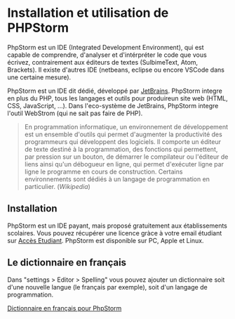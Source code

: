 # Installation et utilisation de PHPStorm

PhpStorm est un IDE (Integrated Development Environment), qui est capable de comprendre, d'analyser et d'intérpréter le code que vous 
écrivez, contrairement aux éditeurs de textes (SulbimeText, Atom, Brackets). Il existe d'autres IDE (netbeans, eclipse ou encore VSCode
dans une certaine mesure).

PhpStorm est un IDE dit dédié, développé par [JetBrains](https://www.jetbrains.com/). PhpStorm integre en plus du PHP, tous les langages 
et outils pour produireun site web (HTML, CSS, JavaScript, ...). Dans l'eco-système de JetBrains, PhpStorm integre l'outil WebStrom 
(qui ne sait pas faire de PHP).

> En programmation informatique, un environnement de développement est un ensemble d'outils qui permet d'augmenter la productivité des 
programmeurs qui développent des logiciels. Il comporte un éditeur de texte destiné à la programmation, des fonctions qui permettent, 
par pression sur un bouton, de démarrer le compilateur ou l'éditeur de liens ainsi qu'un débogueur en ligne, qui permet d'exécuter ligne 
par ligne le programme en cours de construction. Certains environnements sont dédiés à un langage de programmation en particulier. (*Wikipedia*)

## Installation

PhpStorm est un IDE payant, mais proposé gratuitement aux établissements scolaires. Vous pouvez récupérer une licence gràce à votre email 
étudiant sur [Accès Etudiant](https://www.jetbrains.com/student/). PhpStorm est disponible sur PC, Apple et Linux.

## Le dictionnaire en français

Dans "settings > Editor > Spelling" vous pouvez ajouter un dictionnaire soit d'une nouvelle langue (le français par exemple), soit d'un langage de programmation.

[Dictionnaire en français pour PhpStorm](fr.dic)